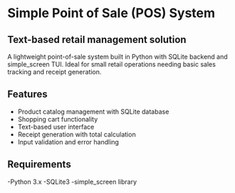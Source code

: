 # Simple Point of Sale (POS) System

## Text-based retail management solution

A lightweight point-of-sale system built in Python with SQLite backend and simple_screen TUI. Ideal for small retail operations needing basic sales tracking and receipt generation.

## Features
- Product catalog management with SQLite database
- Shopping cart functionality
- Text-based user interface
- Receipt generation with total calculation
- Input validation and error handling

## Requirements
-Python 3.x
-SQLite3
-simple_screen library
